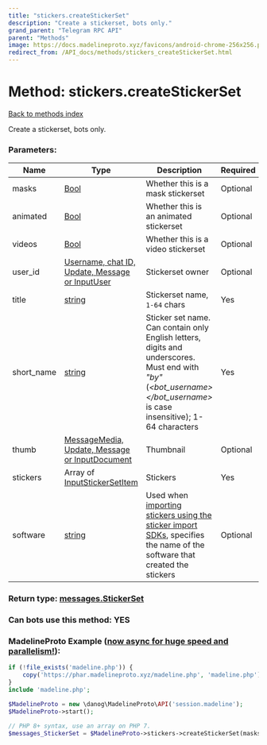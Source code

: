 ```yaml
---
title: "stickers.createStickerSet"
description: "Create a stickerset, bots only."
grand_parent: "Telegram RPC API"
parent: "Methods"
image: https://docs.madelineproto.xyz/favicons/android-chrome-256x256.png
redirect_from: /API_docs/methods/stickers_createStickerSet.html
---
```

# Method: stickers.createStickerSet
[Back to methods index](index.html)



Create a stickerset, bots only.

### Parameters:

| Name     |    Type       | Description | Required |
|----------|---------------|-------------|----------|
|masks|[Bool](/API_docs/types/Bool.html) | Whether this is a mask stickerset | Optional|
|animated|[Bool](/API_docs/types/Bool.html) | Whether this is an animated stickerset | Optional|
|videos|[Bool](/API_docs/types/Bool.html) | Whether this is a video stickerset | Optional|
|user\_id|[Username, chat ID, Update, Message or InputUser](/API_docs/types/InputUser.html) | Stickerset owner | Optional|
|title|[string](/API_docs/types/string.html) | Stickerset name, `1-64` chars | Yes|
|short\_name|[string](/API_docs/types/string.html) | Sticker set name. Can contain only English letters, digits and underscores. Must end with *"*by*<bot username="">"</bot>* (*<bot_username></bot_username>* is case insensitive); 1-64 characters | Yes|
|thumb|[MessageMedia, Update, Message or InputDocument](/API_docs/types/InputDocument.html) | Thumbnail | Optional|
|stickers|Array of [InputStickerSetItem](/API_docs/types/InputStickerSetItem.html) | Stickers | Yes|
|software|[string](/API_docs/types/string.html) | Used when [importing stickers using the sticker import SDKs](https://core.telegram.org/import-stickers), specifies the name of the software that created the stickers | Optional|


### Return type: [messages.StickerSet](/API_docs/types/messages.StickerSet.html)

### Can bots use this method: **YES**


### MadelineProto Example ([now async for huge speed and parallelism!](https://docs.madelineproto.xyz/docs/ASYNC.html)):


```php
if (!file_exists('madeline.php')) {
    copy('https://phar.madelineproto.xyz/madeline.php', 'madeline.php');
}
include 'madeline.php';

$MadelineProto = new \danog\MadelineProto\API('session.madeline');
$MadelineProto->start();

// PHP 8+ syntax, use an array on PHP 7.
$messages_StickerSet = $MadelineProto->stickers->createStickerSet(masks: Bool, animated: Bool, videos: Bool, user_id: InputUser, title: 'string', short_name: 'string', thumb: InputDocument, stickers: [InputStickerSetItem, InputStickerSetItem], software: 'string', );
```

